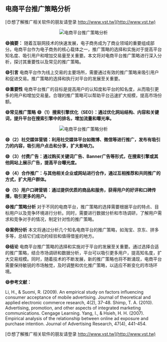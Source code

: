 ## **电商平台推广策略分析**

[😍想了解推广相关软件的朋友请登录 http://www.vst.tw](http://www.vst.tw)

 <center><img src="https://vst.tw/MP4/tuiguang/png/1.png" alt="电商平台推广策略分析"></center>

**😄摘要：**
随着互联网技术的快速发展，电子商务成为了商业领域的重要组成部分。电商平台作为电子商务的核心载体之一，推广策略的选择和实施对于提高平台知名度、吸引用户和增加交易量至关重要。本文将对电商平台推广策略进行深入分析，探讨其重要性以及常见的推广策略。

**😄引言**
电商平台作为线上交易的主要场所，需要通过有效的推广策略来吸引用户和促进交易。推广策略的选择和执行对平台的发展至关重要。

**😄重要性**
电商平台推广的目标是提高用户的认知度和平台的知名度，从而吸引更多的用户和增加交易量。合理的推广策略可以帮助平台迅速扩大规模，提高市场份额。

**😄常见推广策略**
**😄（1）搜索引擎优化（SEO）：通过优化网站结构、内容和关键词，提升平台在搜索引擎中的排名，增加流量和曝光率。**

 <center><img src="https://vst.tw/MP4/tuiguang/png/0.png" alt="电商平台推广策略分析"></center>

**😄（2）社交媒体营销：利用社交媒体平台如微博、微信等进行推广，发布有吸引力的内容，吸引用户点击和分享，扩大影响力。**

**😄（3）付费广告：通过购买关键词广告、Banner广告等形式，在搜索引擎或其他网站上展示广告，提高平台曝光度。**

**😄（4）合作推广：与其他相关企业或网站进行合作，通过互相推荐和共同推广的方式，扩大用户群体。**

**😄（5）用户口碑营销：通过提供优质的商品和服务，获得用户的好评和口碑传播，吸引更多的用户。**

**😄推广策略分析**
对于不同的电商平台，推广策略的选择需要根据平台的特点、目标用户以及竞争环境进行分析。同时，需要进行数据分析和市场调研，了解用户需求和竞争对手的情况，制定针对性的推广策略。

**😄案例分析**
本文将通过分析几个知名电商平台的推广策略，如淘宝、京东、拼多多等，总结它们成功的经验和值得借鉴的地方。

**😄结论**
电商平台推广策略的选择和实施对于平台的发展至关重要。通过选择合适的推广策略，结合市场调研和数据分析，平台可以吸引更多用户，提高知名度，扩大交易规模。同时，随着技术的不断发展，新的推广策略也将不断涌现，电商平台需要保持敏锐的市场触觉，及时调整和优化推广策略，以适应不断变化的市场环境。

**😄参考文献：**

Li, H., & Suomi, R. (2009). An empirical study on factors influencing consumer acceptance of mobile advertising. Journal of theoretical and applied electronic commerce research, 4(2), 37-48.
Shimp, T. A. (2010). Advertising, promotion, and other aspects of integrated marketing communications. Cengage Learning.
Yang, I., & Hsieh, H. H. (2007). Empirical analysis of the relationship between online ad exposure and purchase intention. Journal of Advertising Research, 47(4), 441-454.

[😍想了解推广相关软件的朋友请登录 http://www.vst.tw](http://www.vst.tw)



